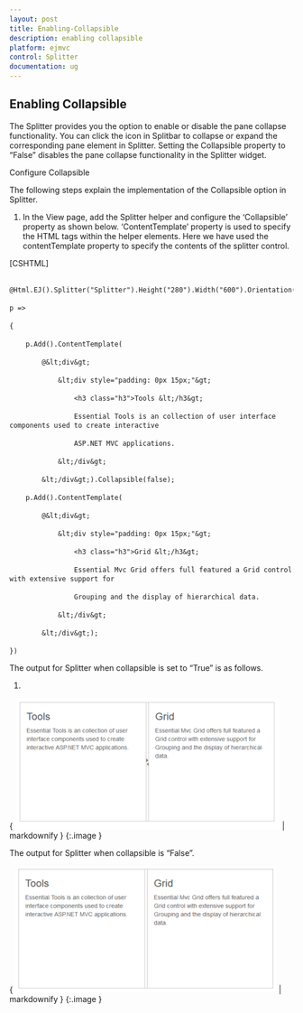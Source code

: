```yaml
---
layout: post
title: Enabling-Collapsible
description: enabling collapsible
platform: ejmvc
control: Splitter
documentation: ug
---
```


## Enabling Collapsible

The Splitter provides you the option to enable or disable the pane collapse functionality. You can click the icon in Splitbar to collapse or expand the corresponding pane element in Splitter. Setting the Collapsible property to “False” disables the pane collapse functionality in the Splitter widget.

Configure Collapsible

The following steps explain the implementation of the Collapsible option in Splitter.

1. In the View page, add the Splitter helper and configure the ‘Collapsible’ property as shown below. ‘ContentTemplate’ property is used to specify the HTML tags within the helper elements. Here we have used the contentTemplate property to specify the contents of the splitter control.





[CSHTML]

      @Html.EJ().Splitter("Splitter").Height("280").Width("600").Orientation(Orientation.Horizontal).PaneProperties(

    p =>

    {

        p.Add().ContentTemplate(

            @&lt;div&gt;

                &lt;div style="padding: 0px 15px;"&gt;

                    <h3 class="h3">Tools &lt;/h3&gt;

                    Essential Tools is an collection of user interface components used to create interactive

                    ASP.NET MVC applications.

                &lt;/div&gt;

            &lt;/div&gt;).Collapsible(false);

        p.Add().ContentTemplate(

            @&lt;div&gt;

                &lt;div style="padding: 0px 15px;"&gt;

                    <h3 class="h3">Grid &lt;/h3&gt;

                    Essential Mvc Grid offers full featured a Grid control with extensive support for

                    Grouping and the display of hierarchical data.

                &lt;/div&gt;

            &lt;/div&gt;);

    })





The output for Splitter when collapsible is set to “True” is as follows.

1. 

{ ![](Enabling-Collapsible_images/Enabling-Collapsible_img1.png) | markdownify }
{:.image }


The output for Splitter when collapsible is “False”.

{ ![](Enabling-Collapsible_images/Enabling-Collapsible_img2.png) | markdownify }
{:.image }


